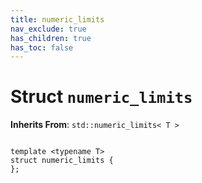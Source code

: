 ```yaml
---
title: numeric_limits
nav_exclude: true
has_children: true
has_toc: false
---
```


# Struct `numeric_limits`

**Inherits From**:
`std::numeric_limits< T >`

<code class="doxybook">
<span>template &lt;typename T&gt;</span>
<span>struct numeric&#95;limits {</span>
<span>};</span>
</code>

